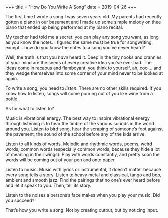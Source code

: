 +++
title = "How Do You Write A Song"
date = 2019-04-26
+++

The first time I wrote a song I was seven years old. My parents had recently gotten a piano in our basement and I made up some simple melody on thee piano that ended up being performed at my piano recital. 

My teacher had told me a secret: you can play any song you want, as long as you know the notes. I figured the same must be true for songwriting, except… how do you know the notes to a song you’ve never heard?

Well, the truth is that you _have_ heard it. Deep in the tiny nooks and crannies of your mind are the seeds of every creative idea you’ve ever had. The ideas come in racaous and flamboyant, you think to yourself, ah, cool… and they wedge themselves into some corner of your mind never to be looked at again.

To write a song, you need to _listen_. There are no other skills required. If you know how to listen, songs will come pouring out of you like wine from a bottle. 

As for what to listen to? 

Music is vibrational energy. The best way to inspire vibrational energy through listening is to hear the timbre of the various sounds in the world around you. Listen to bird song, hear the scraping of someone’s foot against the pavement, the sound of the school before any of the kids arrive.

Listen to all kinds of words. Melodic and rhythmic words, poems, weird words, common words (especially common words, because they hide a lot of meaning in their wings). Play with words constantly, and pretty soon the words will be coming out of your pen and onto paper.

Listen to music. Music with lyrics or instrumental, it doesn’t matter because every song tells a story. Listen to heavy metal and classical, tango and bop, ambient and smooth jazz. Find the pairings that no one’s ever heard before and let it speak to you. Then, tell its story.

Listen to the noises a persons’s face makes when you play your music. Did you succeed?

That’s how you write a song. Not by creating output, but by noticing input.